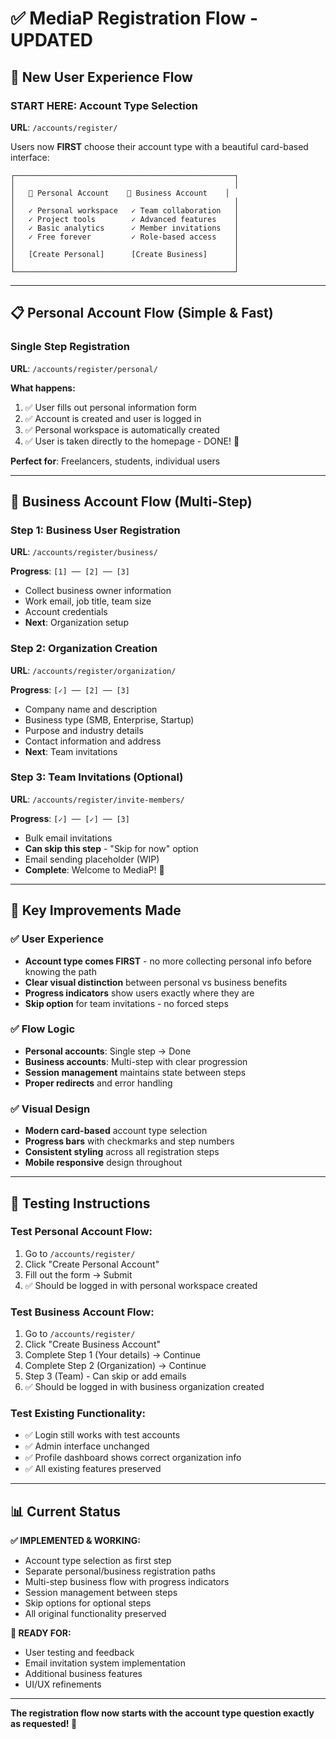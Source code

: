 # ✅ MediaP Registration Flow - UPDATED

## 🎯 New User Experience Flow

### **START HERE**: Account Type Selection
**URL**: `/accounts/register/`

Users now **FIRST** choose their account type with a beautiful card-based interface:

```
┌─────────────────────────────────────────────────┐
│                                                 │
│   👤 Personal Account    🏢 Business Account    │
│                                                 │
│   ✓ Personal workspace   ✓ Team collaboration   │
│   ✓ Project tools        ✓ Advanced features    │
│   ✓ Basic analytics      ✓ Member invitations   │
│   ✓ Free forever         ✓ Role-based access    │
│                                                 │
│   [Create Personal]      [Create Business]      │
│                                                 │
└─────────────────────────────────────────────────┘
```

---

## 📋 Personal Account Flow (Simple & Fast)

### **Single Step Registration**
**URL**: `/accounts/register/personal/`

**What happens:**
1. ✅ User fills out personal information form
2. ✅ Account is created and user is logged in
3. ✅ Personal workspace is automatically created
4. ✅ User is taken directly to the homepage - DONE! 🎉

**Perfect for**: Freelancers, students, individual users

---

## 🏢 Business Account Flow (Multi-Step)

### **Step 1: Business User Registration** 
**URL**: `/accounts/register/business/`

**Progress**: `[1] ── [2] ── [3]`

- Collect business owner information
- Work email, job title, team size
- Account credentials
- **Next**: Organization setup

### **Step 2: Organization Creation**
**URL**: `/accounts/register/organization/`

**Progress**: `[✓] ── [2] ── [3]`

- Company name and description
- Business type (SMB, Enterprise, Startup)
- Purpose and industry details
- Contact information and address
- **Next**: Team invitations

### **Step 3: Team Invitations (Optional)**
**URL**: `/accounts/register/invite-members/`

**Progress**: `[✓] ── [✓] ── [3]`

- Bulk email invitations
- **Can skip this step** - "Skip for now" option
- Email sending placeholder (WIP)
- **Complete**: Welcome to MediaP! 🎉

---

## 🔄 Key Improvements Made

### ✅ **User Experience**
- **Account type comes FIRST** - no more collecting personal info before knowing the path
- **Clear visual distinction** between personal vs business benefits
- **Progress indicators** show users exactly where they are
- **Skip option** for team invitations - no forced steps

### ✅ **Flow Logic**
- **Personal accounts**: Single step → Done
- **Business accounts**: Multi-step with clear progression
- **Session management** maintains state between steps
- **Proper redirects** and error handling

### ✅ **Visual Design**
- **Modern card-based** account type selection
- **Progress bars** with checkmarks and step numbers
- **Consistent styling** across all registration steps
- **Mobile responsive** design throughout

---

## 🧪 Testing Instructions

### Test Personal Account Flow:
1. Go to `/accounts/register/`
2. Click "Create Personal Account"
3. Fill out the form → Submit
4. ✅ Should be logged in with personal workspace created

### Test Business Account Flow:
1. Go to `/accounts/register/`  
2. Click "Create Business Account"
3. Complete Step 1 (Your details) → Continue
4. Complete Step 2 (Organization) → Continue  
5. Step 3 (Team) - Can skip or add emails
6. ✅ Should be logged in with business organization created

### Test Existing Functionality:
- ✅ Login still works with test accounts
- ✅ Admin interface unchanged
- ✅ Profile dashboard shows correct organization info
- ✅ All existing features preserved

---

## 📊 Current Status

**✅ IMPLEMENTED & WORKING:**
- Account type selection as first step
- Separate personal/business registration paths
- Multi-step business flow with progress indicators
- Session management between steps
- Skip options for optional steps
- All original functionality preserved

**🔄 READY FOR:**
- User testing and feedback
- Email invitation system implementation  
- Additional business features
- UI/UX refinements

---

**The registration flow now starts with the account type question exactly as requested! 🎯**

